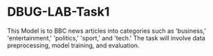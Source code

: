 # DBUG-LAB-Task1
This Model is to  BBC news articles into categories such as  'business,' 'entertainment,' 'politics,' 'sport,' and 'tech.' The task will involve  data preprocessing, model training, and evaluation.
